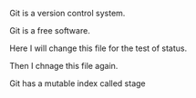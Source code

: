 Git is a version control system.

Git is a free software.

Here I will change this file for the test of status.

Then I chnage this file again.

Git has a mutable index called stage